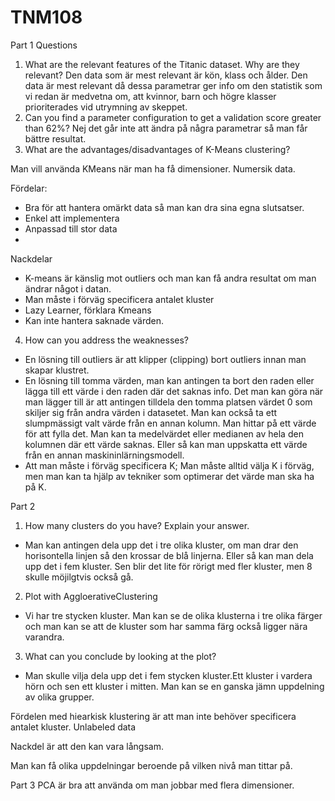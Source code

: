 # TNM108
Part 1
Questions
1.	What are the relevant features of the Titanic dataset. Why are they relevant?
    Den data som är mest relevant är kön, klass och ålder. Den data är mest relevant då dessa parametrar ger info om den
    statistik som vi redan är medvetna om, att kvinnor, barn och högre klasser prioriterades vid utrymning av skeppet. 
2.	Can you find a parameter configuration to get a validation score greater than 62%?
    Nej det går inte att ändra på några parametrar så man får bättre resultat. 
3.	What are the advantages/disadvantages of K-Means clustering?

Man vill använda KMeans när man ha få dimensioner. Numersik data.

Fördelar:
-	Bra för att hantera omärkt data så man kan dra sina egna slutsatser.
-   Enkel att implementera
-   Anpassad till stor data
-   

Nackdelar
-	K-means är känslig mot outliers och man kan få andra resultat om man ändrar något i datan.
-	Man måste i förväg specificera antalet kluster
-	Lazy Learner, förklara Kmeans
-	Kan inte hantera saknade värden.

4.	How can you address the weaknesses?
-   En lösning till outliers är att klipper (clipping) bort outliers innan man skapar klustret.
-   En lösning till tomma värden, man kan antingen ta bort den raden eller lägga till ett värde i den raden där det saknas info.
    Det man kan göra när man lägger till är att antingen tilldela den tomma platsen värdet 0 som skiljer sig från andra värden i 
    datasetet. Man kan också ta ett slumpmässigt valt värde från en annan kolumn. Man hittar på ett värde för att fylla det.
    Man kan ta medelvärdet eller medianen av hela den kolumnen där ett värde saknas. Eller så kan man uppskatta ett värde 
    från en annan maskininlärningsmodell.
-   Att man måste i förväg specificera K; Man måste alltid välja K i förväg, men man kan ta hjälp av tekniker som optimerar
    det värde man ska ha på K. 


Part 2

1. How many clusters do you have? Explain your answer.
-  Man kan antingen dela upp det i tre olika kluster, om man drar den horisontella linjen så den krossar de blå linjerna. Eller så
kan man dela upp det i fem kluster. Sen blir det lite för rörigt med fler kluster, men 8 skulle möjilgtvis också gå.

2. Plot with AggloerativeClustering
-  Vi har tre stycken kluster. Man kan se de olika klusterna i tre olika färger och man kan se att de kluster som har samma 
    färg också ligger nära varandra.

3. What can you conclude by looking at the plot?
-  Man skulle vilja dela upp det i fem stycken kluster.Ett kluster i vardera hörn och sen ett kluster i mitten. Man kan se en
ganska jämn uppdelning av olika grupper. 

Fördelen med hiearkisk klustering är att man inte behöver specificera antalet kluster. Unlabeled data

Nackdel är att den kan vara långsam. 

Man kan få olika uppdelningar beroende på vilken nivå man tittar på.


Part 3
PCA är bra att använda om man jobbar med flera dimensioner. 
